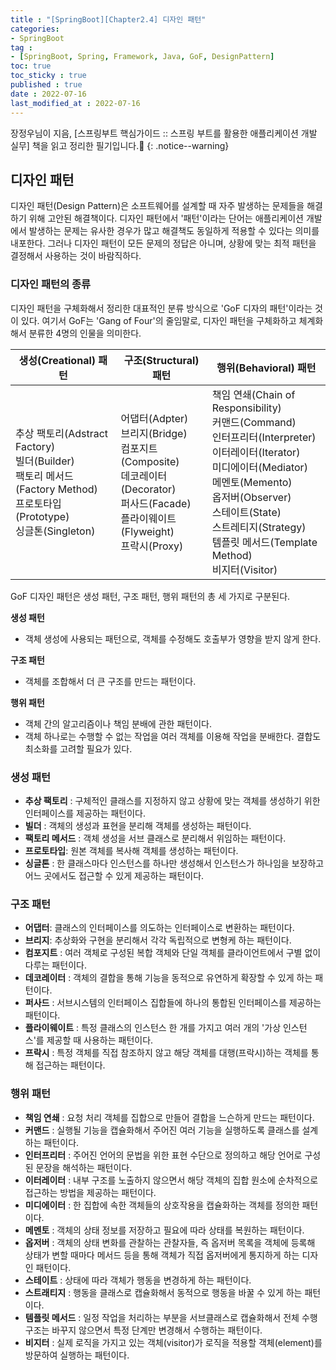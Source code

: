 ```yaml
---
title : "[SpringBoot][Chapter2.4] 디자인 패턴"
categories:
- SpringBoot
tag :
- [SpringBoot, Spring, Framework, Java, GoF, DesignPattern]
toc: true
toc_sticky : true
published : true
date : 2022-07-16
last_modified_at : 2022-07-16
---
```






장정우님이 지음, [스프링부트 핵심가이드 :: 스프링 부트를 활용한 애플리케이션 개발 실무] 책을 읽고 정리한 필기입니다.📢
{: .notice--warning}



## 디자인 패턴

디자인 패턴(Design Pattern)은 소프트웨어를 설계할 때 자주 발생하는 문제들을 해결하기 위해 고안된 해결책이다. 디자인 패턴에서 '패턴'이라는 단어는 애플리케이션 개발에서 발생하는 문제는 유사한 경우가 많고 해결책도 동일하게 적용할 수 있다는 의미를 내포한다. 그러나 디자인 패턴이 모든 문제의 정답은 아니며, 상황에 맞는 최적 패턴을 결정해서 사용하는 것이 바람직하다.



### 디자인 패턴의 종류

디자인 패턴을 구체화해서 정리한 대표적인 분류 방식으로 'GoF 디자의 패턴'이라는 것이 있다. 여기서 GoF는 'Gang of Four'의 줄임말로, 디자인 패턴을 구체화하고 체계화해서 분류한 4명의 인물을 의미한다.

| 생성(Creational) 패턴                                        | 구조(Structural) 패턴                                        | 행위(Behavioral) 패턴                                        |
| ------------------------------------------------------------ | ------------------------------------------------------------ | ------------------------------------------------------------ |
| 추상 팩토리(Adstract Factory)<br />빌더(Builder)<br />팩토리 메서드(Factory Method)<br />프로토타입(Prototype)<br />싱글톤(Singleton) | 어댑터(Adpter)<br />브리지(Bridge)<br />컴포지트(Composite)<br />데코레이터(Decorator)<br />퍼사드(Facade)<br />플라이웨이트(Flyweight)<br />프락시(Proxy) | 책임 연쇄(Chain of Responsibility)<br />커맨드(Command)<br />인터프리터(Interpreter)<br />이터레이터(Iterator)<br />미디에이터(Mediator)<br />메멘토(Memento)<br />옵저버(Observer)<br />스테이트(State)<br />스트레티지(Strategy)<br />템플릿 메서드(Template Method)<br />비지터(Visitor) |

GoF 디자인 패턴은 생성 패턴, 구조 패턴, 행위 패턴의 총 세 가지로 구분된다.

**생성 패턴**

- 객체 생성에 사용되는 패턴으로, 객체를 수정해도 호출부가 영향을 받지 않게 한다.

**구조 패턴**

- 객체를 조합해서 더 큰 구조를 만드는 패턴이다.

**행위 패턴**

- 객체 간의 알고리즘이나 책임 분배에 관한 패턴이다.
- 객체 하나로는 수행할 수 없는 작업을 여러 객체를 이용해 작업을 분배한다. 결합도 최소화를 고려할 필요가 있다.



### 생성 패턴

- **추상 팩토리** : 구체적인 클래스를 지정하지 않고 상황에 맞는 객체를 생성하기 위한 인터페이스를 제공하는 패턴이다.
- **빌더** : 객체의 생성과 표현을 분리해 객체를 생성하는 패턴이다.
- **팩토리 메서드** : 객체 생성을 서브 클래스로 분리해서 위임하는 패턴이다.
- **프로토타입**: 원본 객체를 복사해 객체를 생성하는 패턴이다.
- **싱글톤** : 한 클래스마다 인스턴스를 하나만 생성해서 인스턴스가 하나임을 보장하고 어느 곳에서도 접근할 수 있게 제공하는 패턴이다.



### 구조 패턴

- **어댑터**: 클래스의 인터페이스를 의도하는 인터페이스로 변환하는 패턴이다.
- **브리지**: 추상화와 구현을 분리해서 각각 독립적으로 변형케 하는 패턴이다.
- **컴포지트** : 여러 객체로 구성된 복합 객체와 단일 객체를 클라이언트에서 구별 없이 다루는 패턴이다.
- **데코레이터** : 객체의 결합을 통해 기능을 동적으로 유연하게 확장할 수 있게 하는 패턴이다.
- **퍼사드** : 서브시스템의 인터페이스 집합들에 하나의 통합된 인터페이스를 제공하는 패턴이다.
- **플라이웨이트** : 특정 클래스의 인스턴스 한 개를 가지고 여러 개의 '가상 인스턴스'를 제공할 때 사용하는 패턴이다.
- **프락시** : 특정 객체를 직접 참조하지 않고 해당 객체를 대행(프락시)하는 객체를 통해 접근하는 패턴이다.



### 행위 패턴

- **책임 연쇄** : 요청 처리 객체를 집합으로 만들어 결합을 느슨하게 만드는 패턴이다.
- **커맨드** : 실행될 기능을 캡슐화해서 주어진 여러 기능을 실행하도록 클래스를 설계하는 패턴이다.
- **인터프리터** : 주어진 언어의 문법을 위한 표현 수단으로 정의하고 해당 언어로 구성된 문장을 해석하는 패턴이다.
- **이터레이터** : 내부 구조를 노출하지 않으면서 해당 객체의 집합 원소에 순차적으로 접근하는 방법을 제공하는 패턴이다.
- **미디에이터** : 한 집합에 속한 객체들의 상호작용을 캡슐화하는 객체를 정의한 패턴이다.
- **메멘토** : 객체의 상태 정보를 저장하고 필요에 따라 상태를 복원하는 패턴이다.
- **옵저버** : 객체의 상태 변화를 관찰하는 관찰자들, 즉 옵저버 목록을 객체에 등록해 상태가 변할 때마다 메서드 등을 통해 객체가 직접 옵저버에게 통지하게 하는 디자인 패턴이다.
- **스테이트** : 상태에 따라 객체가 행동을 변경하게 하는 패턴이다.
- **스트래티지** : 행동을 클래스로 캡슐화해서 동적으로 행동을 바꿀 수 있게 하는 패턴이다.
- **템플릿 메서드** : 일정 작업을 처리하는 부분을 서브클래스로 캡슐화해서 전체 수행 구조는 바꾸지 않으면서 특정 단계만 변경해서 수행하는 패턴이다.
- **비지터** : 실제 로직을 가지고 있는 객체(visitor)가 로직을 적용할 객체(element)를 방문하여 실행하는 패턴이다.

